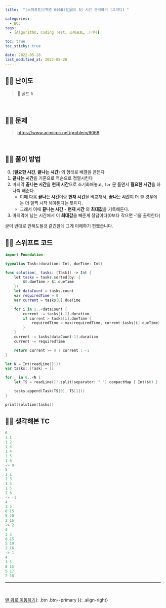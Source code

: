 ```yaml
---
title:  "[스위프트][백준 6068][💛골드 5] 시간 관리하기 (그리디) " 

categories:
  - BOJ
tags:
  - [Algorithm, Coding Test, 스위프트, 그리디]

toc: true
toc_sticky: true

date: 2022-05-28
last_modified_at: 2022-05-28
---
```


## 🧞‍♂️ 난이도 

> 💛 골드 5

<br>

## 🧞‍♂️ 문제

> <https://www.acmicpc.net/problem/6068>

<br>

## 🧞‍♂️ 풀이 방법

0. (**필요한 시간**, **끝나는 시간**) 의 형태로 배열을 만든다
1. **끝나는 시간**을 기준으로 역순으로 정렬시킨다
2. 마지막 **끝나는 시간**을 **현재 시간**으로 초기화해놓고, `for` 문 돌면서 **필요한 시간**을 하나씩 빼준다.
    - 이때 다음 **끝나는 시간**이랑 **현재 시간**을 비교해서, **끝나는 시간**이 더 클 경우에는 더 일찍 시작 해야된다는 뜻이다.
    - 그래서 이때 **끝나는 시간** - **현재 시간** 의 **최대값**을 기록해둔다.
3. 마지막에 남는 시간에서 이 **최대값**을 빼준게 정답이다(0보다 작으면 -1을 출력한다)

굳이 반대로 안해도될것 같긴한데 그게 이해하기 편했습니다.

## 🧞‍♂️ 스위프트 코드

```swift
import Foundation

typealias Task=(duration: Int, dueTime: Int)

func solution(_ tasks: [Task]) -> Int {
    let tasks = tasks.sorted(by: {
        $0.dueTime > $1.dueTime
    })
    let dataCount = tasks.count
    var requiredTime = 0
    var current = tasks[0].dueTime

    for i in 1..<dataCount {
        current -= tasks[i-1].duration
        if current > tasks[i].dueTime {
            requiredTime = max(requiredTime, current-tasks[i].dueTime)
        }
    }
    current -= tasks[dataCount-1].duration
    current -= requiredTime

    return current >= 0 ? current : -1
}

let N = Int(readLine()!)!
var tasks: [Task] = []

for _ in 0..<N {
    let TS = readLine()!.split(separator: " ").compactMap { Int($0) }

    tasks.append(Task(TS[0], TS[1]))
}

print(solution(tasks))
```

## 🧞‍♂️ 생각해본 TC

```swift
6
1 1
1 2
1 3
1 4
1 5
1 6
-> 0
5
1 1
2 3
1 4
1 5
2 6
-> -1
4
3 5
8 15
5 20
2 16
-> 2
4
3 5
8 15
5 19
2 16
-> 1
4
3 5
8 15
5 17
2 16

```
***
<br>

[맨 위로 이동하기](#){: .btn .btn--primary }{: .align-right}
